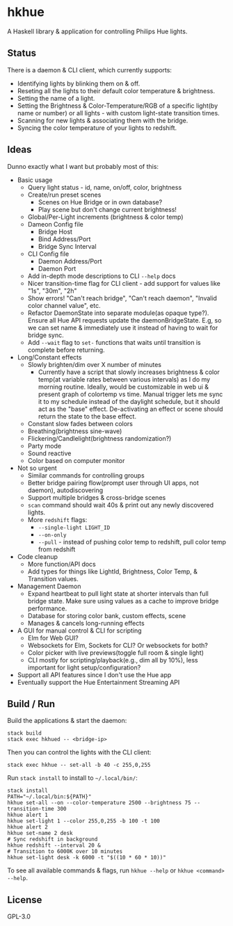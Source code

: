 # hkhue

A Haskell library & application for controlling Philips Hue lights.


## Status

There is a daemon & CLI client, which currently supports:

* Identifying lights by blinking them on & off.
* Reseting all the lights to their default color temperature & brightness.
* Setting the name of a light.
* Setting the Brightness & Color-Temperature/RGB of a specific light(by name or
  number) or all lights - with custom light-state transition times.
* Scanning for new lights & associating them with the bridge.
* Syncing the color temperature of your lights to redshift.


## Ideas

Dunno exactly what I want but probably most of this:

* Basic usage
  * Query light status - id, name, on/off, color, brightness
  * Create/run preset scenes
    * Scenes on Hue Bridge or in own database?
    * Play scene but don't change current brightness!
  * Global/Per-Light increments (brightness & color temp)
  * Dameon Config file
    * Bridge Host
    * Bind Address/Port
    * Bridge Sync Interval
  * CLI Config file
    * Daemon Address/Port
    * Daemon Port
  * Add in-depth mode descriptions to CLI `--help` docs
  * Nicer transition-time flag for CLI client - add support for values
    like "1s", "30m", "2h"
  * Show errors! "Can't reach bridge", "Can't reach daemon", "Invalid color
    channel value", etc.
  * Refactor DaemonState into separate module(as opaque type?). Ensure all Hue
    API requests update the daemonBridgeState. E.g, so we can set name &
    immediately use it instead of having to wait for bridge sync.
  * Add `--wait` flag to `set-` functions that waits until
    transition is complete before returning.
* Long/Constant effects
  * Slowly brighten/dim over X number of minutes
    * Currently have a script that slowly increases brightness & color
      temp(at variable rates between various intervals) as I do my
      morning routine. Ideally, would be customizable in web ui &
      present graph of colortemp vs time. Manual trigger lets me sync it
      to my schedule instead of the daylight schedule, but it should act as the
      "base" effect. De-activating an effect or scene should return the state
      to the base effect.
  * Constant slow fades between colors
  * Breathing(brightness sine-wave)
  * Flickering/Candlelight(brightness randomization?)
  * Party mode
  * Sound reactive
  * Color based on computer monitor
* Not so urgent
  * Similar commands for controlling groups
  * Better bridge pairing flow(prompt user through UI apps, not daemon),
    autodiscovering
  * Support multiple bridges & cross-bridge scenes
  * `scan` command should wait 40s & print out any newly discovered lights.
  * More `redshift` flags:
    * `--single-light LIGHT_ID`
    * `--on-only`
    * `--pull` - instead of pushing color temp to redshift, pull color temp
      from redshift
* Code cleanup
  * More function/API docs
  * Add types for things like LightId, Brightness, Color Temp, &
    Transition values.
* Management Daemon
  * Expand heartbeat to pull light state at shorter intervals than full bridge
    state. Make sure using values as a cache to improve bridge performance.
  * Database for storing color bank, custom effects, scene
  * Manages & cancels long-running effects
* A GUI for manual control & CLI for scripting
  * Elm for Web GUI?
  * Websockets for Elm, Sockets for CLI? Or websockets for both?
  * Color picker with live previews(toggle full room & single light)
  * CLI mostly for scripting/playback(e.g., dim all by 10%), less important for
    light setup/configuration?
* Support all API features since I don't use the Hue app
* Eventually support the Hue Entertainment Streaming API


## Build / Run

Build the applications & start the daemon:

```
stack build
stack exec hkhued -- <bridge-ip>
```

Then you can control the lights with the CLI client:

```
stack exec hkhue -- set-all -b 40 -c 255,0,255
```

Run `stack install` to install to `~/.local/bin/`:

```
stack install
PATH="~/.local/bin:${PATH}"
hkhue set-all --on --color-temperature 2500 --brightness 75 --transition-time 300
hkhue alert 1
hkhue set-light 1 --color 255,0,255 -b 100 -t 100
hkhue alert 2
hkhue set-name 2 desk
# Sync redshift in background
hkhue redshift --interval 20 &
# Transition to 6000K over 10 minutes
hkhue set-light desk -k 6000 -t "$((10 * 60 * 10))"
```

To see all available commands & flags, run `hkhue --help` or `hkhue <command>
--help`.

## License

GPL-3.0
